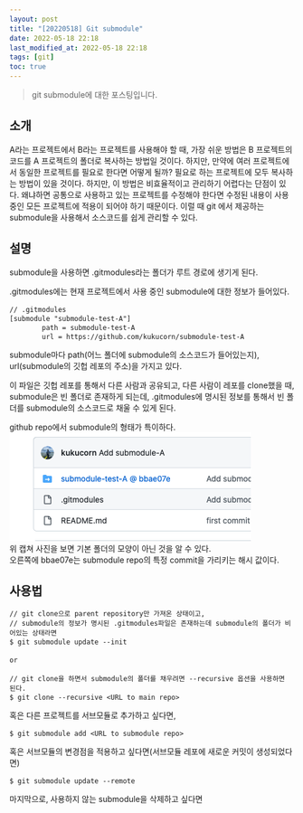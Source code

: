 ```yaml
---
layout: post
title: "[20220518] Git submodule"
date: 2022-05-18 22:18
last_modified_at: 2022-05-18 22:18
tags: [git]
toc: true
---
```


> git submodule에 대한 포스팅입니다.

## 소개

A라는 프로젝트에서 B라는 프로젝트를 사용해야 할 때, 가장 쉬운 방법은 B 프로젝트의 코드를 A 프로젝트의 폴더로 복사하는 방법일 것이다. 하지만, 만약에 여러 프로젝트에서 동일한 프로젝트를 필요로 한다면 어떻게 될까? 필요로 하는 프로젝트에 모두 복사하는 방법이 있을 것이다. 하지만, 이 방법은 비효율적이고 관리하기 어렵다는 단점이 있다. 왜냐하면 공통으로 사용하고 있는 프로젝트를 수정해야 한다면 수정된 내용이 사용 중인 모든 프로젝트에 적용이 되어야 하기 때문이다. 이럴 때 git 에서 제공하는 submodule을 사용해서 소스코드를 쉽게 관리할 수 있다.  
  
## 설명

submodule을 사용하면 .gitmodules라는 폴더가 루트 경로에 생기게 된다.  
  
.gitmodules에는 현재 프로젝트에서 사용 중인 submodule에 대한 정보가 들어있다.  
  
```tsx
// .gitmodules
[submodule "submodule-test-A"]
        path = submodule-test-A
        url = https://github.com/kukucorn/submodule-test-A
```
  
submodule마다 path(어느 폴더에 submodule의 소스코드가 들어있는지), url(submodule의 깃헙 레포의 주소)을 가지고 있다.  
  
이 파일은 깃헙 레포를 통해서 다른 사람과 공유되고, 다른 사람이 레포를 clone했을 때, submodule은 빈 폴더로 존재하게 되는데, .gitmodules에 명시된 정보를 통해서 빈 폴더를 submodule의 소스코드로 채울 수 있게 된다.  

github repo에서 submodule의 형태가 특이하다.  
![submodule](../image/submodule.png)  
위 캡쳐 사진을 보면 기본 폴더의 모양이 아닌 것을 알 수 있다.  
오른쪽에 bbae07e는 submodule repo의 특정 commit을 가리키는 해시 값이다.  


## 사용법

```tsx
// git clone으로 parent repository만 가져온 상태이고, 
// submodule의 정보가 명시된 .gitmodules파일은 존재하는데 submodule의 폴더가 비어있는 상태라면
$ git submodule update --init

or

// git clone을 하면서 submodule의 폴더를 채우려면 --recursive 옵션을 사용하면 된다.
$ git clone --recursive <URL to main repo>
```

혹은 다른 프로젝트를 서브모듈로 추가하고 싶다면,  

```tsx
$ git submodule add <URL to submodule repo>
```

혹은 서브모듈의 변경점을 적용하고 싶다면(서브모듈 레포에 새로운 커밋이 생성되었다면)  

```tsx
$ git submodule update --remote
```

마지막으로, 사용하지 않는 submodule을 삭제하고 싶다면  